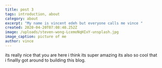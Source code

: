 ```yaml
---
title: post 3
tags: introduction, about
category: about
excerpt: "My name is vincent edeh but everyone calls me vince "
created: 2020-04-20T07:08:40.252Z
image: /uploads/steven-wong-LcemoNqHIxY-unsplash.jpg
image_caption: picture of me
author: vince
---
```

its really nice that you are here i think its super amazing its also so cool that i finallly got around to building this blog.